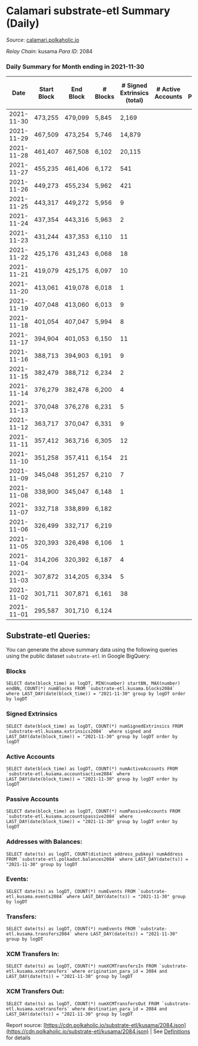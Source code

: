# Calamari substrate-etl Summary (Daily)

_Source_: [calamari.polkaholic.io](https://calamari.polkaholic.io)

*Relay Chain*: kusama
*Para ID*: 2084



### Daily Summary for Month ending in 2021-11-30


| Date | Start Block | End Block | # Blocks | # Signed Extrinsics (total) | # Active Accounts | # Passive | # New | # Addresses with Balances | # Events | # Transfers | # XCM Transfers In | # XCM Transfers Out | Issues | 
| ---- | ----------- | --------- | -------- | --------------------------- | ----------------- | --------- | ----- | ------------------------- | -------- | ----------- | ------------------ | ------------------- | ------ |
| 2021-11-30 | 473,255 | 479,099 | 5,845 | 2,169 |  |  |  | 19,205 | 19,885 | 1,651 ($12,665,069.38) |   |   |  |
| 2021-11-29 | 467,509 | 473,254 | 5,746 | 14,879 |  |  |  | 18,933 | 66,878 | 10,767 ($144,998,477.05) |   |   |  |
| 2021-11-28 | 461,407 | 467,508 | 6,102 | 20,115 |  |  |  |  | 82,652 | 12,620 ($30,934,258.60) |   |   |  |
| 2021-11-27 | 455,235 | 461,406 | 6,172 | 541 |  |  |  | 16,240 | 46,942 | 16,691 ($7,727.29) |   |   |  |
| 2021-11-26 | 449,273 | 455,234 | 5,962 | 421 |  |  |  | 16,234 | 93,828 | 16,217 ($430,747,517.01) |   |   |  |
| 2021-11-25 | 443,317 | 449,272 | 5,956 | 9 |  |  |  | 62 | 11,947 | 1 ($7.13) |   |   |  |
| 2021-11-24 | 437,354 | 443,316 | 5,963 | 2 |  |  |  | 61 | 11,938 | 2 ($0.70) |   |   |  |
| 2021-11-23 | 431,244 | 437,353 | 6,110 | 11 |  |  |  | 59 | 12,255 | 9 ($2.76) |   |   |  |
| 2021-11-22 | 425,176 | 431,243 | 6,068 | 18 |  |  |  | 55 | 12,187 | 18 ($1.02) |   |   |  |
| 2021-11-21 | 419,079 | 425,175 | 6,097 | 10 |  |  |  | 55 | 12,229 | 7 ($35.88) |   |   |  |
| 2021-11-20 | 413,061 | 419,078 | 6,018 | 1 |  |  |  | 50 | 12,043 | 1 ($0.36) |   |   |  |
| 2021-11-19 | 407,048 | 413,060 | 6,013 | 9 |  |  |  | 49 | 12,053 | 9 ($1.18) |   |   |  |
| 2021-11-18 | 401,054 | 407,047 | 5,994 | 8 |  |  |  | 46 | 12,020 | 8 ($2.62) |   |   |  |
| 2021-11-17 | 394,904 | 401,053 | 6,150 | 11 |  |  |  | 40 | 12,328 | 10 ($1.31) |   |   |  |
| 2021-11-16 | 388,713 | 394,903 | 6,191 | 9 |  |  |  | 38 | 12,412 | 9 ($30.04) |   |   |  |
| 2021-11-15 | 382,479 | 388,712 | 6,234 | 2 |  |  |  | 34 | 12,479 | 2 ($3.92) |   |   |  |
| 2021-11-14 | 376,279 | 382,478 | 6,200 | 4 |  |  |  | 32 | 12,407 |   |   |   |  |
| 2021-11-13 | 370,048 | 376,278 | 6,231 | 5 |  |  |  | 32 | 12,474 | 1 ($14.26) |   |   |  |
| 2021-11-12 | 363,717 | 370,047 | 6,331 | 9 |  |  |  | 31 | 12,681 | 7 ($1.94) |   |   |  |
| 2021-11-11 | 357,412 | 363,716 | 6,305 | 12 |  |  |  | 31 | 12,640 | 12 ($1.43) |   |   |  |
| 2021-11-10 | 351,258 | 357,411 | 6,154 | 21 |  |  |  | 30 | 12,360 | 18 ($36.86) |   |   |  |
| 2021-11-09 | 345,048 | 351,257 | 6,210 | 7 |  |  |  | 25 | 12,448 | 7 ($10.98) |   |   |  |
| 2021-11-08 | 338,900 | 345,047 | 6,148 | 1 |  |  |  | 20 | 12,301 | 1 ($14.26) |   |   |  |
| 2021-11-07 | 332,718 | 338,899 | 6,182 |  |  |  |  | 20 | 12,368 |   |   |   |  |
| 2021-11-06 | 326,499 | 332,717 | 6,219 |  |  |  |  | 20 | 12,441 |   |   |   |  |
| 2021-11-05 | 320,393 | 326,498 | 6,106 | 1 |  |  |  | 20 | 12,218 | 1 ($35.66) |   |   |  |
| 2021-11-04 | 314,206 | 320,392 | 6,187 | 4 |  |  |  | 20 | 12,393 | 4 ($35.76) |   |   |  |
| 2021-11-03 | 307,872 | 314,205 | 6,334 | 5 |  |  |  | 16 | 12,683 | 5 ($0.02) |   |   |  |
| 2021-11-02 | 301,711 | 307,871 | 6,161 | 38 |  |  |  | 15 | 12,419 | 4 ($250.31) |   |   |  |
| 2021-11-01 | 295,587 | 301,710 | 6,124 |  |  |  |  | 13 | 12,251 |   |   |   |  |

## Substrate-etl Queries:
You can generate the above summary data using the following queries using the public dataset `substrate-etl` in Google BigQuery:


### Blocks
```
SELECT date(block_time) as logDT, MIN(number) startBN, MAX(number) endBN, COUNT(*) numBlocks FROM `substrate-etl.kusama.blocks2084`  where LAST_DAY(date(block_time)) = "2021-11-30" group by logDT order by logDT
```


### Signed Extrinsics
```
SELECT date(block_time) as logDT, COUNT(*) numSignedExtrinsics FROM `substrate-etl.kusama.extrinsics2084`  where signed and LAST_DAY(date(block_time)) = "2021-11-30" group by logDT order by logDT
```


### Active Accounts
```
SELECT date(block_time) as logDT, COUNT(*) numActiveAccounts FROM `substrate-etl.kusama.accountsactive2084` where LAST_DAY(date(block_time)) = "2021-11-30" group by logDT order by logDT
```


### Passive Accounts
```
SELECT date(block_time) as logDT, COUNT(*) numPassiveAccounts FROM `substrate-etl.kusama.accountspassive2084` where LAST_DAY(date(block_time)) = "2021-11-30" group by logDT order by logDT
```


### Addresses with Balances:
```
SELECT date(ts) as logDT, COUNT(distinct address_pubkey) numAddress FROM `substrate-etl.polkadot.balances2084` where LAST_DAY(date(ts)) = "2021-11-30" group by logDT
```


### Events:
```
SELECT date(ts) as logDT, COUNT(*) numEvents FROM `substrate-etl.kusama.events2084` where LAST_DAY(date(ts)) = "2021-11-30" group by logDT
```


### Transfers:
```
SELECT date(ts) as logDT, COUNT(*) numEvents FROM `substrate-etl.kusama.transfers2084` where LAST_DAY(date(ts)) = "2021-11-30" group by logDT
```


### XCM Transfers In:
```
SELECT date(ts) as logDT, COUNT(*) numXCMTransfersIn FROM `substrate-etl.kusama.xcmtransfers` where origination_para_id = 2084 and LAST_DAY(date(ts)) = "2021-11-30" group by logDT
```


### XCM Transfers Out:
```
SELECT date(ts) as logDT, COUNT(*) numXCMTransfersOut FROM `substrate-etl.kusama.xcmtransfers` where destination_para_id = 2084 and LAST_DAY(date(ts)) = "2021-11-30" group by logDT
```



Report source: [https://cdn.polkaholic.io/substrate-etl/kusama/2084.json](https://cdn.polkaholic.io/substrate-etl/kusama/2084.json) | See [Definitions](/DEFINITIONS.md) for details
